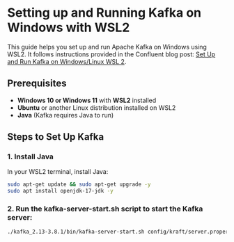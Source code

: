 # Setting up and Running Kafka on Windows with WSL2

This guide helps you set up and run Apache Kafka on Windows using WSL2. It follows instructions provided in the Confluent blog post: [Set Up and Run Kafka on Windows/Linux WSL 2](https://www.confluent.io/blog/set-up-and-run-kafka-on-windows-linux-wsl-2/).

## Prerequisites

- **Windows 10 or Windows 11** with **WSL2** installed
- **Ubuntu** or another Linux distribution installed on WSL2
- **Java** (Kafka requires Java to run)

## Steps to Set Up Kafka

### 1. Install Java

In your WSL2 terminal, install Java:

```bash
sudo apt-get update && sudo apt-get upgrade -y
sudo apt install openjdk-17-jdk -y
```

### 2. Run the kafka-server-start.sh script to start the Kafka server:
```bash
./kafka_2.13-3.8.1/bin/kafka-server-start.sh config/kraft/server.properties
```

